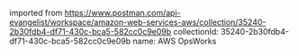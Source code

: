 imported from https://www.postman.com/api-evangelist/workspace/amazon-web-services-aws/collection/35240-2b30fdb4-df71-430c-bca5-582cc0c9e09b
collectionId: 35240-2b30fdb4-df71-430c-bca5-582cc0c9e09b
name: AWS OpsWorks